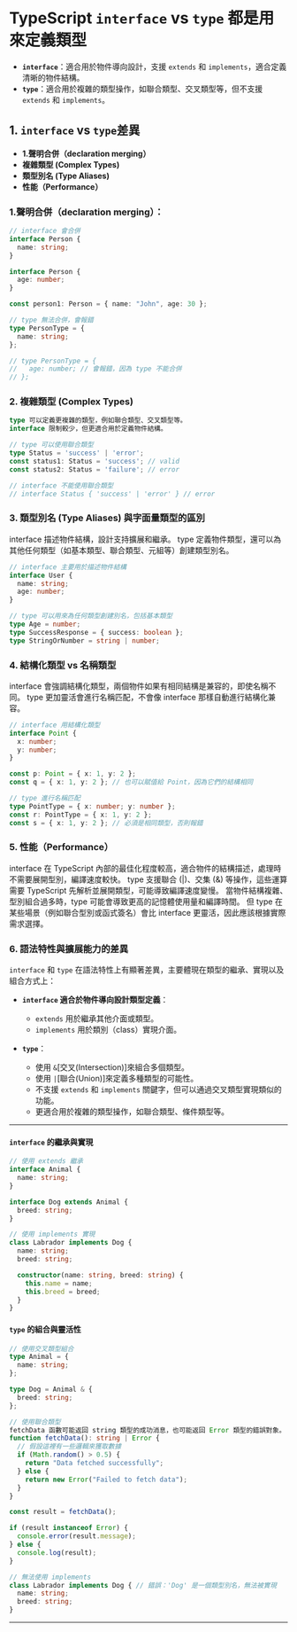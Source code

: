 # TypeScript `interface` vs `type` 都是用來定義類型
- **`interface`**：適合用於物件導向設計，支援 `extends` 和 `implements`，適合定義清晰的物件結構。
- **`type`**：適合用於複雜的類型操作，如聯合類型、交叉類型等，但不支援 `extends` 和 `implements`。

## 1. `interface` vs `type`差異
- **1.聲明合併（declaration merging）**
- **複雜類型 (Complex Types)** 
- **類型別名 (Type Aliases)**
- **性能（Performance）**

### 1.聲明合併（declaration merging）：
```typescript
// interface 會合併
interface Person {
  name: string;
}

interface Person {
  age: number;
}

const person1: Person = { name: "John", age: 30 };

// type 無法合併，會報錯
type PersonType = {
  name: string;
};

// type PersonType = {
//   age: number; // 會報錯，因為 type 不能合併
// };
```

### 2. 複雜類型 (Complex Types)
```typescript
type 可以定義更複雜的類型，例如聯合類型、交叉類型等。
interface 限制較少，但更適合用於定義物件結構。

// type 可以使用聯合類型
type Status = 'success' | 'error';
const status1: Status = 'success'; // valid
const status2: Status = 'failure'; // error

// interface 不能使用聯合類型
// interface Status { 'success' | 'error' } // error
```

### 3. 類型別名 (Type Aliases) 與字面量類型的區別
interface 描述物件結構，設計支持擴展和繼承。
type 定義物件類型，還可以為其他任何類型（如基本類型、聯合類型、元組等）創建類型別名。

```typescript
// interface 主要用於描述物件結構
interface User {
  name: string;
  age: number;
}

// type 可以用來為任何類型創建別名，包括基本類型
type Age = number;
type SuccessResponse = { success: boolean };
type StringOrNumber = string | number;
```

### 4. 結構化類型 vs 名稱類型
interface 會強調結構化類型，兩個物件如果有相同結構是兼容的，即使名稱不同。
type 更加靈活會進行名稱匹配，不會像 interface 那樣自動進行結構化兼容。
```typescript
// interface 用結構化類型
interface Point {
  x: number;
  y: number;
}

const p: Point = { x: 1, y: 2 };
const q = { x: 1, y: 2 }; // 也可以賦值給 Point，因為它們的結構相同

// type 進行名稱匹配
type PointType = { x: number; y: number };
const r: PointType = { x: 1, y: 2 };
const s = { x: 1, y: 2 }; // 必須是相同類型，否則報錯
```

### 5. 性能（Performance）
interface 在 TypeScript 內部的最佳化程度較高，適合物件的結構描述，處理時不需要展開型別，編譯速度較快。
type 支援聯合 (|)、交集 (&) 等操作，這些運算需要 TypeScript 先解析並展開類型，可能導致編譯速度變慢。
當物件結構複雜、型別組合過多時，type 可能會導致更高的記憶體使用量和編譯時間。
但 type 在某些場景（例如聯合型別或函式簽名）會比 interface 更靈活，因此應該根據實際需求選擇。

### 6. **語法特性與擴展能力的差異**

`interface` 和 `type` 在語法特性上有顯著差異，主要體現在類型的繼承、實現以及組合方式上：

- **`interface` 適合於物件導向設計類型定義**：
  - `extends` 用於繼承其他介面或類型。
  - `implements` 用於類別（class）實現介面。

- **`type`**：
  - 使用 `&`[交叉(Intersection)]來組合多個類型。
  - 使用 `|`[聯合(Union)]來定義多種類型的可能性。
  - 不支援 `extends` 和 `implements` 關鍵字，但可以通過交叉類型實現類似的功能。
  - 更適合用於複雜的類型操作，如聯合類型、條件類型等。

---

#### **`interface` 的繼承與實現**
```typescript
// 使用 extends 繼承
interface Animal {
  name: string;
}

interface Dog extends Animal {
  breed: string;
}

// 使用 implements 實現
class Labrador implements Dog {
  name: string;
  breed: string;

  constructor(name: string, breed: string) {
    this.name = name;
    this.breed = breed;
  }
}
```

#### **`type` 的組合與靈活性**
```typescript
// 使用交叉類型組合
type Animal = {
  name: string;
};

type Dog = Animal & {
  breed: string;
};

// 使用聯合類型
fetchData 函數可能返回 string 類型的成功消息，也可能返回 Error 類型的錯誤對象。
function fetchData(): string | Error {
  // 假設這裡有一些邏輯來獲取數據
  if (Math.random() > 0.5) {
    return "Data fetched successfully";
  } else {
    return new Error("Failed to fetch data");
  }
}

const result = fetchData();

if (result instanceof Error) {
  console.error(result.message);
} else {
  console.log(result);
}

// 無法使用 implements
class Labrador implements Dog { // 錯誤：'Dog' 是一個類型別名，無法被實現
  name: string;
  breed: string;
}
```

---


